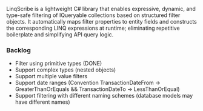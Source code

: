 LinqScribe is a lightweight C# library that enables expressive, dynamic, and type-safe filtering of IQueryable<T> collections based on structured filter objects. 
It automatically maps filter properties to entity fields and constructs the corresponding LINQ expressions at runtime; eliminating repetitive boilerplate and simplifying API query logic.

### Backlog
- Filter using primitive types (DONE)
- Support complex types (nested objects)
- Support multiple value filters
- Support date ranges (Convention TransactionDateFrom -> GreaterThanOrEquals && TransactionDateTo -> LessThanOrEqual)
- Support filtering with different naming schemes (database models may have different names)